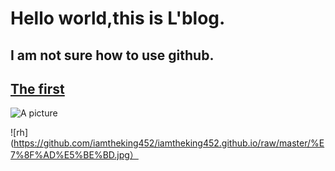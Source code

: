 # Hello world,this is L'blog.
## **I am not sure how to use github.**
 
## [The first](https://iamtheking452.github.io/post-1)

![A picture](https://timgsa.baidu.com/timg?image&quality=80&size=b9999_10000&sec=1516098461371&di=52f7f0c1959e6d7eb542b5cc13ed04c0&imgtype=0&src=http%3A%2F%2Fpic.58pic.com%2F58pic%2F16%2F42%2F96%2F56e58PICAu9_1024.jpg)

![rh](https://github.com/iamtheking452/iamtheking452.github.io/raw/master/%E7%8F%AD%E5%BE%BD.jpg）
